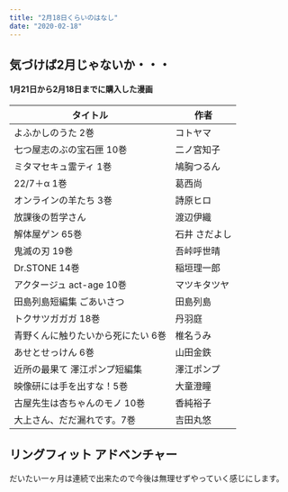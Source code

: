 ```yaml
---
title: "2月18日くらいのはなし"
date: "2020-02-18"
---
```


## 気づけば2月じゃないか・・・

#### 1月21日から2月18日までに購入した漫画

| タイトル                           | 作者          |
| ---------------------------------- | ------------- |
| よふかしのうた 2巻                 | コトヤマ      |
| 七つ屋志のぶの宝石匣 10巻          | 二ノ宮知子    |
| ミタマセキュ霊ティ 1巻             | 鳩胸つるん    |
| 22/7＋α 1巻                       | 葛西尚        |
| オンラインの羊たち 3巻             | 詩原ヒロ      |
| 放課後の哲学さん                   | 渡辺伊織      |
| 解体屋ゲン 65巻                    | 石井 さだよし |
| 鬼滅の刃 19巻                      | 吾峠呼世晴    |
| Dr.STONE 14巻                      | 稲垣理一郎    |
| アクタージュ act-age 10巻          | マツキタツヤ  |
| 田島列島短編集 ごあいさつ          | 田島列島      |
| トクサツガガガ 18巻                | 丹羽庭        |
| 青野くんに触りたいから死にたい 6巻 | 椎名うみ      |
| あせとせっけん 6巻                 | 山田金鉄      |
| 近所の最果て 澤江ポンプ短編集      | 澤江ポンプ    |
| 映像研には手を出すな！5巻          | 大童澄瞳      |
| 古屋先生は杏ちゃんのモノ 10巻      | 香純裕子      |
| 大上さん、だだ漏れです。7巻        | 吉田丸悠      |


## リングフィット アドベンチャー

だいたい一ヶ月は連続で出来たので今後は無理せずやっていく感じにします。
